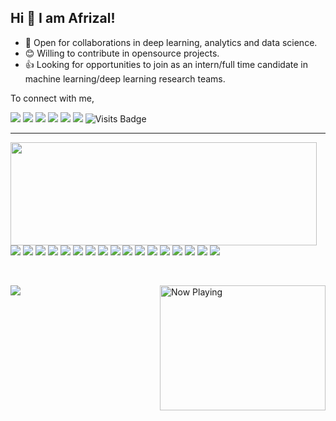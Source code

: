 ## Hi 👋 I am Afrizal!

- 🤝 Open for collaborations in deep learning, analytics and data science.
- 😊 Willing to contribute in opensource projects.
- 👍 Looking for opportunities to join as an intern/full time candidate in machine learning/deep learning research teams.

To connect with me,

<p align = "center">

[<img src="https://img.shields.io/badge/twitter-%231DA1F2.svg?&style=for-the-badge&logo=twitter&logoColor=white" />](https://twitter.com/afrizaloky) 
[<img src="https://img.shields.io/badge/medium-%2312100E.svg?&style=for-the-badge&logo=medium&logoColor=white" />](https://medium.com/@afrizaloky)
[<img src = "https://img.shields.io/badge/facebook-%231877F2.svg?&style=for-the-badge&logo=facebook&logoColor=white">](https://www.facebook.com/afrizaloky)
[<img src ="https://img.shields.io/badge/portfolio-web-%23.svg?&style=for-the-badge&logo=&logoColor=white%22">](https://afrizaloky.github.io/)
[<img src="https://img.shields.io/badge/linkedin-%230077B5.svg?&style=for-the-badge&logo=linkedin&logoColor=white" />](https://www.linkedin.com/in/afrizaloky/)
[<img src = "https://img.shields.io/badge/instagram-%23E4405F.svg?&style=for-the-badge&logo=instagram&logoColor=white">](https://www.instagram.com/afrizaloky/)
![Visits Badge](https://badges.pufler.dev/visits/afrizaloky/afrizaloky?style=for-the-badge ) 

</p>

---

<p>
  <img align="left" width="490" height="165" src="https://github-readme-stats.vercel.app/api?username=afrizaloky&show_icons=true&hide_border=false&line_height=20&title_color=f69673&icon_color=1b93c9&show_owner=true"/>
  <p>
    <img src="https://img.shields.io/badge/-Visual%20Studio%20Code-23A9F2?style=flat-square&logo=Visual%20Studio%20Code&logoColor=white"/>
    <img src="https://img.shields.io/badge/-Github-181717?style=flat-square&logo=GitHub&logoColor=white"/>
    <img src="https://img.shields.io/badge/-Git-F44D27?style=flat-square&logo=Git&logoColor=white"/>
    <img src="https://img.shields.io/badge/-NPM-CB3837?style=flat-square&logo=NPM&logoColor=white"/>
    <img src="https://img.shields.io/badge/-Apache-D22128?style=flat-square&logo=Apache&logoColor=white"/>
    <img src="https://img.shields.io/badge/-Trello-0079BF?style=flat-square&logo=Trello&logoColor=white"/>
    <img src="https://img.shields.io/badge/-Slack-E01563?style=flat-square&logo=Slack&logoColor=white"/>
    <img src="https://img.shields.io/badge/-MySQL-F29111?style=flat-square&logo=MySQL&logoColor=white"/>
    <img src="https://img.shields.io/badge/-Laravel-F55247?style=flat-square&logo=Laravel&logoColor=white"/>
    <img src="https://img.shields.io/badge/-Debian-A80030?style=flat-square&logo=Debian&logoColor=white"/>
    <img src="https://img.shields.io/badge/-Google%20Cloud-4285F4?style=flat-square&logo=Google%20Cloud&logoColor=white"/>
    <img src="https://img.shields.io/badge/python%20-%2314354C.svg?&style=for-the-badge&logo=python&logoColor=white"/> 
    <img src="https://img.shields.io/badge/c++%20-%2300599C.svg?&style=for-the-badge&logo=c%2B%2B&ogoColor=white"/> 
    <img src="https://img.shields.io/badge/flask%20-%23000.svg?&style=for-the-badge&logo=flask&logoColor=white"/> 
    <img src="https://img.shields.io/badge/git%20-%23F05033.svg?&style=for-the-badge&logo=git&logoColor=white"/> 
    <img src="https://img.shields.io/badge/AWS%20-%23FF9900.svg?&style=for-the-badge&logo=amazon-aws&logoColor=white"/> 
    <img src="https://img.shields.io/badge/heroku%20-%23430098.svg?&style=for-the-badge&logo=heroku&logoColor=white"/> 
  </p>
</p>

<br>

<p>
  <img align="left" src="https://github-readme-stats.vercel.app/api/top-langs/?username=afrizaloky&hide=css,html&show_icons=true&title_color=f69673&icon_color=1b93c9&show_owner=true"/>

  <p>
  <a href="https://ghiscure.vercel.app/api/now-playing">
    <img src="https://ghiscure.vercel.app/api/now-playing" align="right" width="265" height="200" alt="Now Playing">
</a>
  </p>
</p>

